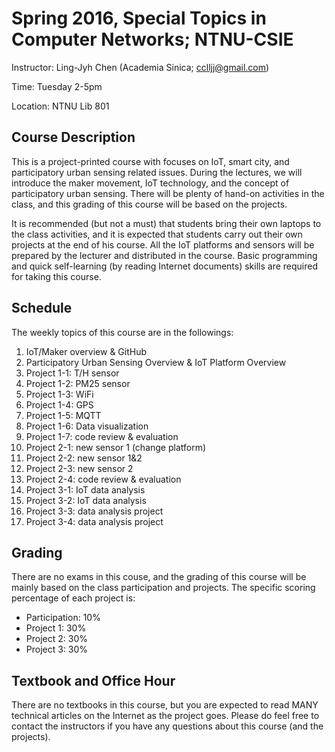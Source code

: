 # Spring 2016, Special Topics in Computer Networks; NTNU-CSIE

Instructor: Ling-Jyh Chen (Academia Sinica; cclljj@gmail.com)

Time: Tuesday 2-5pm

Location: NTNU Lib 801


## Course Description

This is a project-printed course with focuses on IoT, smart city, and participatory urban sensing related issues. During the lectures, we will introduce the maker movement, IoT technology, and the concept of participatory urban sensing. There will be plenty of hand-on activities in the class, and this grading of this course will be based on the projects.

It is recommended (but not a must) that students bring their own laptops to the class activities, and it is expected that students carry out their own projects at the end of his course. All the IoT platforms and sensors will be prepared by the lecturer and distributed in the course. Basic programming and quick self-learning (by reading Internet documents) skills are required for taking this course.

## Schedule

The weekly topics of this course are in the followings:

1. IoT/Maker overview & GitHub
2. Participatory Urban Sensing Overview & IoT Platform Overview
3. Project 1-1: T/H sensor
4. Project 1-2: PM25 sensor
5. Project 1-3: WiFi
6. Project 1-4: GPS
7. Project 1-5: MQTT
8. Project 1-6: Data visualization
9. Project 1-7: code review & evaluation
10. Project 2-1: new sensor 1 (change platform)
11. Project 2-2: new sensor 1&2
12. Project 2-3: new sensor 2
13. Project 2-4: code review & evaluation
14. Project 3-1: IoT data analysis
15. Project 3-2: IoT data analysis
16. Project 3-3: data analysis project
17. Project 3-4: data analysis project

## Grading

There are no exams in this couse, and the grading of this course will be mainly based on the class participation and projects. The specific scoring percentage of each project is:

- Participation: 10%
- Project 1: 30%
- Project 2: 30%
- Project 3: 30%

## Textbook and Office Hour

There are no textbooks in this course, but you are expected to read MANY technical articles on the Internet as the project goes. Please do feel free to contact the instructors if you have any questions about this course (and the projects).


